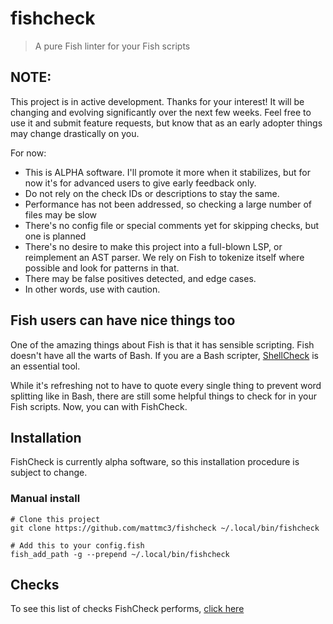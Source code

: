 # fishcheck

> A pure Fish linter for your Fish scripts

## NOTE:

This project is in active development. Thanks for your interest! It will be changing and evolving significantly over the next few weeks. Feel free to use it and submit feature requests, but know that as an early adopter things may change drastically on you.

For now:
- This is ALPHA software. I'll promote it more when it stabilizes, but for now it's for advanced users to give early feedback only.
- Do not rely on the check IDs or descriptions to stay the same.
- Performance has not been addressed, so checking a large number of files may be slow
- There's no config file or special comments yet for skipping checks, but one is planned
- There's no desire to make this project into a full-blown LSP, or reimplement an AST parser. We rely on Fish to tokenize itself where possible and look for patterns in that.
- There may be false positives detected, and edge cases.
- In other words, use with caution.

## Fish users can have nice things too

One of the amazing things about Fish is that it has sensible scripting. Fish doesn't have all the warts of Bash. If you are a Bash scripter, [ShellCheck][shellcheck] is an essential tool.

While it's refreshing not to have to quote every single thing to prevent word splitting like in Bash, there are still some helpful things to check for in your Fish scripts. Now, you can with FishCheck.

## Installation

FishCheck is currently alpha software, so this installation procedure is subject to change.

### Manual install

```fish
# Clone this project
git clone https://github.com/mattmc3/fishcheck ~/.local/bin/fishcheck

# Add this to your config.fish
fish_add_path -g --prepend ~/.local/bin/fishcheck
```

## Checks

To see this list of checks FishCheck performs, [click here](checks.md)

[shellcheck]: https://www.shellcheck.net/
